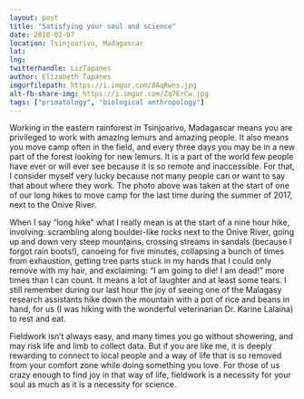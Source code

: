 ```yaml
---
layout: post
title: "Satisfying your soul and science"
date: 2018-02-07
location: Tsinjoarivo, Madagascar
lat: 
lng: 
twitterhandle: LizTapanes
author: Elizabeth Tapanes
imgurfilepath: https://i.imgur.com/8AqRwns.jpg
alt-fb-share-img: https://i.imgur.com/Zq7ErCw.jpg
tags: ["primatology", "biological anthropology"]
---
```

	
	
Working in the eastern rainforest in Tsinjoarivo, Madagascar means you are privileged to work with amazing lemurs and amazing people. It also means you move camp often in the field, and every three days you may be in a new part of the forest looking for new lemurs. It is a part of the world few people have ever or will ever see because it is so remote and inaccessible. For that, I consider myself very lucky because not many people can or want to say that about where they work. The photo above was taken at the start of one of our long hikes to move camp for the last time during the summer of 2017, next to the Onive River. 

When I say “long hike” what I really mean is at the start of a nine hour hike, involving: scrambling along boulder-like rocks next to the Onive River, going up and down very steep mountains, crossing streams in sandals (because I forgot rain boots!), canoeing for five minutes, collapsing a bunch of times from exhaustion, getting tree parts stuck in my hands that I could only remove with my hair, and exclaiming: “I am going to die! I am dead!” more times than I can count. It means a lot of laughter and at least some tears. I still remember during our last hour the joy of seeing one of the Malagasy research assistants hike down the mountain with a pot of rice and beans in hand, for us (I was hiking with the wonderful veterinarian Dr. Karine Lalaina) to rest and eat.

Fieldwork isn’t always easy, and many times you go without showering, and may risk life and limb to collect data. But if you are like me, it is deeply rewarding to connect to local people and a way of life that is so removed from your comfort zone while doing something you love. For those of us crazy enough to find joy in that way of life, fieldwork is a necessity for your soul as much as it is a necessity for science. 